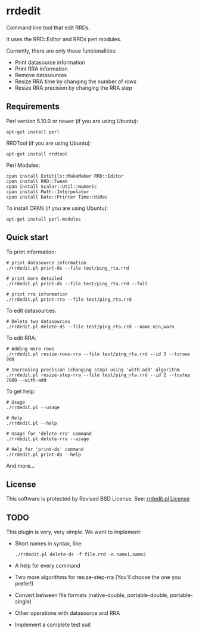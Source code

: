 rrdedit
=======

Command line tool that edit RRDs.

It uses the RRD::Editor and RRDs perl modules.

Currently, there are only these funcionalities:

- Print datasource information
- Print RRA information
- Remove datasources
- Resize RRA time by changing the number of rows
- Resize RRA precision by changing the RRA step


Requirements
------------

Perl version 5.10.0 or newer (if you are using Ubuntu):

    apt-get install perl

RRDTool (if you are using Ubuntu):

    apt-get install rrdtool

Perl Modules:

    cpan install ExtUtils::MakeMaker RRD::Editor
    cpan install RRD::Tweak
    cpan install Scalar::Util::Numeric
    cpan install Math::Interpolator
    cpan install Data::Printer Time::HiRes

To install CPAN (if you are using Ubuntu):

    apt-get install perl-modules

Quick start
-----------

To print information:

    # print datasource information
    ./rrdedit.pl print-ds --file test/ping_rta.rrd
    
    # print more detailed
    ./rrdedit.pl print-ds --file test/ping_rta.rrd --full
    
    # print rra information
    ./rrdedit.pl print-rra --file test/ping_rta.rrd

To edit datasources:

    # Delete two datasources
    ./rrdedit.pl delete-ds --file test/ping_rta.rrd --name min,warn

To edit RRA:

    # Adding more rows
    ./rrdedit.pl resize-rows-rra --file test/ping_rta.rrd --id 3 --torows 900
    
    # Increasing precision (changing step) using 'with-add' algorithm
    ./rrdedit.pl resize-step-rra --file test/ping_rta.rrd --id 2 --tostep 7800 --with-add


To get help:

    # Usage
    ./rrdedit.pl --usage

    # Help
    ./rrdedit.pl --help

    # Usage for 'delete-rra' command
    ./rrdedit.pl delete-rra --usage

    # Help for 'print-ds' command
    ./rrdedit.pl print-ds --help

And more...


License
-------

This software is protected by Revised BSD License.
See: [rrdedit.pl License](LICENSE)


TODO
----

This plugin is very, very simple. We want to implement:

- Short names in syntax, like:

  ```./rrdedit.pl delete-ds -f file.rrd -n name1,name2```

- A help for every command

- Two more algorithms for resize-step-rra (You'll choose the one you prefer!)

- Convert between file formats (native-double, portable-double, portable-single)

- Other operations with datasource and RRA

- Implement a complete test suit
